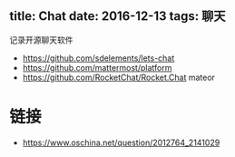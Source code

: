 title: Chat
date: 2016-12-13 
tags: 聊天
---

记录开源聊天软件
* https://github.com/sdelements/lets-chat
* https://github.com/mattermost/platform
* https://github.com/RocketChat/Rocket.Chat mateor 

# 链接
* https://www.oschina.net/question/2012764_2141029
